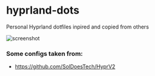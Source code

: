 # hyprland-dots
Personal Hyprland dotfiles inpired and copied from others

![screenshot](https://github.com/Pr0gGenie/hyprland-dots/assets/69951941/9eb23f36-d77f-4f4c-9493-76e871e74764)


### Some configs taken from:

- https://github.com/SolDoesTech/HyprV2
